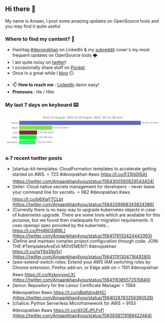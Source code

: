 <!--- [![Hits](https://hits.seeyoufarm.com/api/count/incr/badge.svg?url=https%3A%2F%2Fgithub.com%2Fakhan4u%2Fhit-counter&count_bg=%2379C83D&title_bg=%23555555&icon=&icon_color=%23E7E7E7&title=visits&edge_flat=false)](https://hits.seeyoufarm.com) --->

## Hi there 👋

My name is Amaan, I post some amazing updates on OpenSource tools and you may find it quite useful

### Where to find my content? 🤔

* Hashtag [#devopskhan](https://www.linkedin.com/feed/hashtag/devopskhan/) on LinkedIn & my [subreddit](https://www.reddit.com/r/devopskhan/) cover's my most frequent updates on OpenSource tools 🌩️
* I am quite noisy on [twitter](https://twitter.com/Amaankhan4you)!
* I occasionally share stuff on [Pocket](https://getpocket.com/@ej6g8d1dp2829A16a9Tf5d4T6bAMp3d8791rejDe86yem3bm4e14ex4fT4dluk29)
* Once in a great while I [blog](https://linuxparrot.com/) ⏲️


- 📫 **How to reach me** : [LinkedIn](https://www.linkedin.com/in/amaan-khan-linux-ninja) damn easy!
- **Pronouns** : He / Him

### My last 7 days on keyboard ⌨️

<img src="https://github.com/akhan4u/akhan4u/blob/main/images/stat.svg" alt="Amaan's Wakatime Activity!"/>

### 🔝 7 recent twitter posts
<!-- DEVDOJO:START -->
- [startup-kit-templates: CloudFormation templates to accelerate getting started on AWS.
⭐️ 723
#devopskhan #aws
https://t.co/F25Iti0ISA](https://twitter.com/Amaankhan4you/status/1564300590829543424)
- [teller: Cloud native secrets management for developers - never leave your command line for secrets.
⭐️ 982
#devopskhan #aws
https://t.co/b6XlaYTCLb](https://twitter.com/Amaankhan4you/status/1564209988343824386)
- [Currently there is no easy way to upgrade kubernetes objects in case of kubernetes upgrade. There are some tools which are available for this purpose, but we found then inadequate for migration requirements. It uses openapi spec provided by the kubernete… https://t.co/PH4603dRRL](https://twitter.com/Amaankhan4you/status/1564179133424443393)
- [Define and maintain complex project configuration through code. JOIN THE #TemplatesAreEvil MOVEMENT! #devopskhan https://t.co/lqY8q39o1v](https://twitter.com/Amaankhan4you/status/1564179130471649280)
- [aws-extend-switch-roles: Extend your AWS IAM switching roles by Chrome extension, Firefox add-on, or Edge add-on
⭐️ 1101
#devopskhan #aws
https://t.co/KxkoyypyLX](https://twitter.com/Amaankhan4you/status/1564119385572515840)
- [lemur: Repository for the Lemur Certificate Manager
⭐️ 1584
#devopskhan #aws
https://t.co/gBqKdrp4HG](https://twitter.com/Amaankhan4you/status/1564028783258390528)
- [chalice: Python Serverless Microframework for AWS
⭐️ 9153
#devopskhan #aws
https://t.co/4X2EJPLFvf](https://twitter.com/Amaankhan4you/status/1563938179199422464)
<!-- DEVDOJO:END -->

<!-- ![Amaan's GitHub stats](https://github-readme-stats.vercel.app/api?username=akhan4u&count_private=true&show_icons=true&hide=contribs) -->

